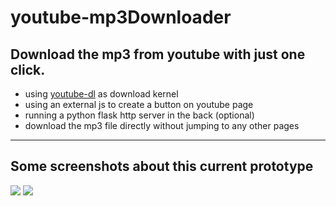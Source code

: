 # youtube-mp3Downloader
## Download the mp3 from youtube with just one click.
* using [youtube-dl](https://github.com/rg3/youtube-dl) as download kernel
* using an external js to create a button on youtube page
* running a python flask http server in the back (optional)
* download the mp3 file directly without jumping to any other pages
***
## Some screenshots about this current prototype
![](https://i.imgur.com/7YSiWN5.png)
![](https://i.imgur.com/fqG4wsl.png)
